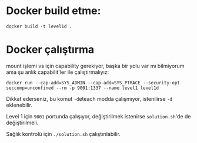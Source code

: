 # Docker build etme:

`docker build -t level1d .`

# Docker çalıştırma

mount işlemi vs için capability gerekiyor, başka bir yolu var mı bilmiyorum ama şu anlık capabilit'ler ile çalıştırmalıyız:

`docker run --cap-add=SYS_ADMIN --cap-add=SYS_PTRACE --security-opt seccomp=unconfined --rm -p 9001:1337 --name level1 level1d`

Dikkat ederseniz, bu komut `-d`eteach modda çalışmıyor, istenilirse `-d` eklenebilir.

Level 1 için `9001` portunda çalışıyor, değiştirilmek istenirse `solution.sh`'de de değiştirilmeli.

Sağlık kontrolü için `./solution.sh` çalıştırılabilir.
